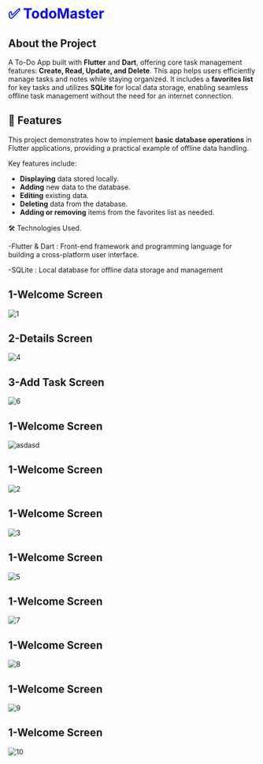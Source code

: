 

<h1 style="color:blue; font-weight:bold;">✅ TodoMaster</h1>

## About the Project  
A To-Do App built with **Flutter** and **Dart**, offering core task management features: **Create, Read, Update, and Delete**. This app helps users efficiently manage tasks and notes while staying organized. It includes a **favorites list** for key tasks and utilizes **SQLite** for local data storage, enabling seamless offline task management without the need for an internet connection.  

## 🚀 Features  
This project demonstrates how to implement **basic database operations** in Flutter applications, providing a practical example of offline data handling.  

Key features include:  
- **Displaying** data stored locally.  
- **Adding** new data to the database.  
- **Editing** existing data.  
- **Deleting** data from the database.  
- **Adding or removing** items from the favorites list as needed.

  
🛠️ Technologies Used.

-Flutter & Dart : Front-end framework and programming language for building a cross-platform user interface.

-SQLite : Local database for offline data storage and management


## 1-Welcome Screen
![1](https://github.com/AhmadAmmar2022/TodoMaster/blob/master/Screenschots_ToDo/Screenshot%202025-03-16%20173222.png?raw=true)

## 2-Details Screen
![4](https://github.com/AhmadAmmar2022/TodoMaster/blob/master/Screenschots_ToDo/Screenshot%202025-03-16%20174318.png?raw=true)

## 3-Add Task Screen
![6](https://github.com/AhmadAmmar2022/TodoMaster/blob/master/Screenschots_ToDo/Screenshot%202025-03-16%20174513.png?raw=true)

## 1-Welcome Screen

![asdasd](https://github.com/AhmadAmmar2022/TodoMaster/blob/master/Screenschots_ToDo/Screenshot%202025-03-16%20172444.png?raw=true)


## 1-Welcome Screen
![2](https://github.com/AhmadAmmar2022/TodoMaster/blob/master/Screenschots_ToDo/Screenshot%202025-03-16%20173446.png?raw=true)
## 1-Welcome Screen
![3](https://github.com/AhmadAmmar2022/TodoMaster/blob/master/Screenschots_ToDo/Screenshot%202025-03-16%20173822.png?raw=true)

## 1-Welcome Screen
![5](https://github.com/AhmadAmmar2022/TodoMaster/blob/master/Screenschots_ToDo/Screenshot%202025-03-16%20174429.png?raw=true)

## 1-Welcome Screen
![7](https://github.com/AhmadAmmar2022/TodoMaster/blob/master/Screenschots_ToDo/Screenshot%202025-03-16%20174544.png?raw=true)
## 1-Welcome Screen
![8](https://github.com/AhmadAmmar2022/TodoMaster/blob/master/Screenschots_ToDo/Screenshot%202025-03-16%20174638.png?raw=true)
## 1-Welcome Screen
![9](https://github.com/AhmadAmmar2022/TodoMaster/blob/master/Screenschots_ToDo/Screenshot%202025-03-16%20174658.png?raw=true)
## 1-Welcome Screen
![10](https://github.com/AhmadAmmar2022/TodoMaster/blob/master/Screenschots_ToDo/Screenshot%202025-03-16%20174733.png?raw=true)





